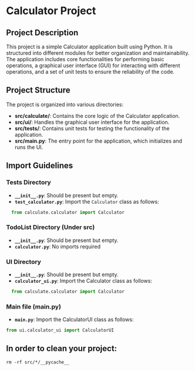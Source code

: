 # Calculator Project

## Project Description

This project is a simple Calculator application built using Python. It is structured into different modules for better organization and maintainability. The application includes core functionalities for performing basic operations, a graphical user interface (GUI) for interacting with different operations, and a set of unit tests to ensure the reliability of the code.

## Project Structure

The project is organized into various directories:

- **src/calculate/**: Contains the core logic of the Calculator application.
- **src/ui/**: Handles the graphical user interface for the application.
- **src/tests/**: Contains unit tests for testing the functionality of the application.
- **src/main.py**: The entry point for the application, which initializes and runs the UI.

## Import Guidelines

### Tests Directory

- **`__init__.py`**: Should be present but empty.
- **`test_calculator.py`**: Import the `Calculator` class as follows:

```python
  from calculate.calculator import Calculator
```

### TodoList Directory (Under src)
- **`__init__.py`**: Should be present but empty.
- **`calculator.py`**: No imports required

### UI Directory
- **`__init__.py`**: Should be present but empty.
- **`calculator_ui.py`**: Import the Calculator class as follows:

```python
  from calculate.calculator import Calculator
```

### Main file (main.py)
- **`main.py`**: Import the CalculatorUI class as follows:

```python
from ui.calculator_ui import CalculatorUI
```

## In order to clean your project: 

```
rm -rf src/*/__pycache__
```